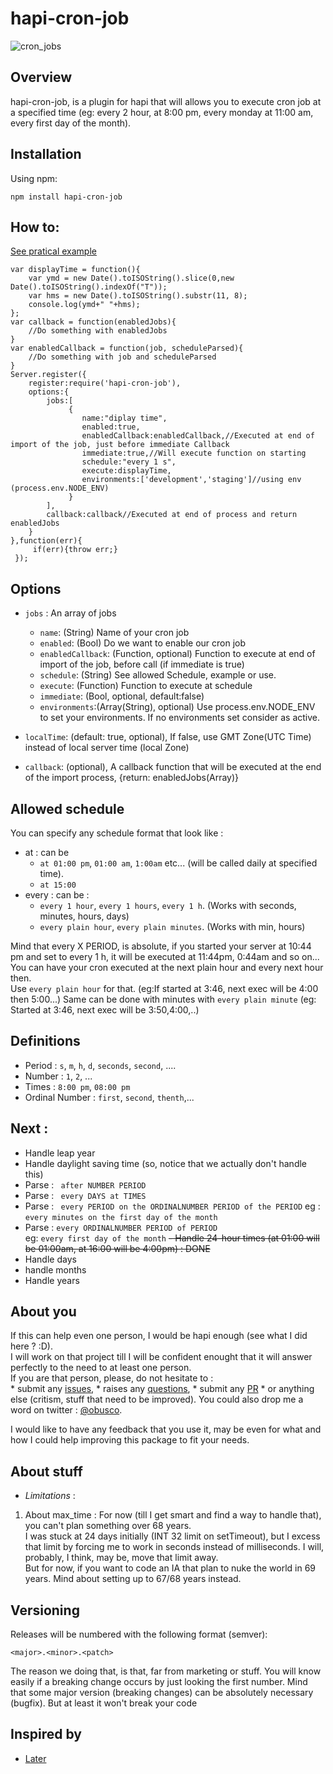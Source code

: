 # hapi-cron-job

![cron_jobs](https://cloud.githubusercontent.com/assets/5849920/19414322/1f99f12c-9349-11e6-923a-bbe2f0683d10.jpg)

## Overview

hapi-cron-job, is a plugin for hapi that will allows you to execute cron job at a specified time (eg: every 2 hour, at 8:00 pm, every monday at 11:00 am, every first day of the month).

## Installation
Using npm:

    npm install hapi-cron-job
    
## How to:  
[See pratical example](https://github.com/Alex-Werner/hapi-cron-job/tree/master/example)

```
var displayTime = function(){
    var ymd = new Date().toISOString().slice(0,new Date().toISOString().indexOf("T"));
    var hms = new Date().toISOString().substr(11, 8);
    console.log(ymd+" "+hms);
};
var callback = function(enabledJobs){
    //Do something with enabledJobs
}
var enabledCallback = function(job, scheduleParsed){
    //Do something with job and scheduleParsed
}
Server.register({
    register:require('hapi-cron-job'),
    options:{
        jobs:[
             {
                name:"diplay time",
                enabled:true,
                enabledCallback:enabledCallback,//Executed at end of import of the job, just before immediate Callback
                immediate:true,//Will execute function on starting
                schedule:"every 1 s",
                execute:displayTime,
                environments:['development','staging']//using env (process.env.NODE_ENV)
             }
        ],
        callback:callback//Executed at end of process and return enabledJobs
    }
},function(err){
     if(err){throw err;}
 });
```

## Options 

* ```jobs``` : An array of jobs
    * ```name```: (String) Name of your cron job
    * ```enabled```: (Bool) Do we want to enable our cron job
    * ```enabledCallback```: (Function, optional) Function to execute at end of import of the job, before call (if immediate is true)
    * ```schedule```: (String) See allowed Schedule, example or use.
    * ```execute```: (Function) Function to execute at schedule
    * ```immediate```: (Bool, optional, default:false)
    * ```environments```:(Array(String), optional) Use process.env.NODE_ENV to set your environments. If no environments set consider as active.
    
* ```localTime```: (default: true, optional), If false, use GMT Zone(UTC Time) instead of local server time (local Zone)
* ```callback```: (optional), A callback function that will be executed at the end of the import process, {return: enabledJobs(Array)}

## Allowed schedule
 
You can specify any schedule format that look like : 

- at : can be 
    * ```at 01:00 pm```, ```01:00 am```, ```1:00am``` etc... (will be called daily at specified time).
    * ```at 15:00```
- every : can be :
    * ```every 1 hour```, ```every 1 hours```, ```every 1 h```. (Works with seconds, minutes, hours, days)
    * ```every plain hour```, ```every plain minutes```. (Works with min, hours)

Mind that every X PERIOD, is absolute, if you started your server at 10:44 pm and set to every 1 h, it will be executed at 11:44pm, 0:44am and so on...
You can have your cron executed at the next plain hour and every next hour then.  
Use ```every plain hour``` for that. (eg:If started at 3:46, next exec will be 4:00 then 5:00...)
Same can be done with minutes with ```every plain minute``` (eg: Started at 3:46, next exec will be 3:50,4:00,..)

    
## Definitions 

- Period : ```s```, ```m```, ```h```, ```d```, ```seconds```, ```second```, ....
- Number : ```1```, ```2```, ...
- Times : ```8:00 pm```, ```08:00 pm```
- Ordinal Number : ```first```, ```second```, ```thenth```,...

## Next : 

- Handle leap year
- Handle daylight saving time (so, notice that we actually don't handle this)
- Parse : ``` after NUMBER PERIOD```
- Parse : ``` every DAYS at TIMES```
- Parse : ``` every PERIOD on the ORDINALNUMBER PERIOD of the PERIOD``` 
eg : ```every minutes on the first day of the month```
- Parse : ```every ORDINALNUMBER PERIOD of PERIOD```   
eg: ```every first day of the month```
~~- Handle 24-hour times (at 01:00 will be 01:00am, at 16:00 will be 4:00pm) : DONE~~
- Handle days
- handle months
- Handle years

## About you 

If this can help even one person, I would be hapi enough (see what I did here ? :D).   
I will work on that project till I will be confident enought that it will answer perfectly to the need to at least one person.  
If you are that person, please, do not hesitate to :   
    * submit any [issues](https://github.com/Alex-Werner/hapi-cron-job/issues),
    * raises any [questions](https://github.com/Alex-Werner/hapi-cron-job/issues),
    * submit any [PR](https://github.com/Alex-Werner/hapi-cron-job/pulls)
    * or anything else (critism, stuff that need to be improved).
You could also drop me a word on twitter : [@obusco](https://twitter.com/obusco).  

I would like to have any feedback that you use it, may be even for what and how I could help improving this package to fit your needs.  

## About stuff

* *Limitations* :  
1) About max_time : For now (till I get smart and find a way to handle that), you can't plan something over 68 years.   
I was stuck at 24 days initially (INT 32 limit on setTimeout), but I excess that limit by forcing me to work in seconds instead of milliseconds. 
I will, probably, I think, may be, move that limit away.  
But for now, if you want to code an IA that plan to nuke the world in 69 years. Mind about setting up to 67/68 years instead.  

## Versioning  

Releases will be numbered with the following format (semver):

`<major>.<minor>.<patch>`

The reason we doing that, is that, far from marketing or stuff. You will know easily if a breaking change occurs by
just looking the first number. Mind that some major version (breaking changes) can be absolutely necessary (bugfix). 
But at least it won't break your code  

## Inspired by 
 - [Later](http://bunkat.github.io/later/)